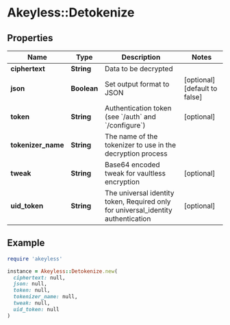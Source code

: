 # Akeyless::Detokenize

## Properties

| Name | Type | Description | Notes |
| ---- | ---- | ----------- | ----- |
| **ciphertext** | **String** | Data to be decrypted |  |
| **json** | **Boolean** | Set output format to JSON | [optional][default to false] |
| **token** | **String** | Authentication token (see &#x60;/auth&#x60; and &#x60;/configure&#x60;) | [optional] |
| **tokenizer_name** | **String** | The name of the tokenizer to use in the decryption process |  |
| **tweak** | **String** | Base64 encoded tweak for vaultless encryption | [optional] |
| **uid_token** | **String** | The universal identity token, Required only for universal_identity authentication | [optional] |

## Example

```ruby
require 'akeyless'

instance = Akeyless::Detokenize.new(
  ciphertext: null,
  json: null,
  token: null,
  tokenizer_name: null,
  tweak: null,
  uid_token: null
)
```

